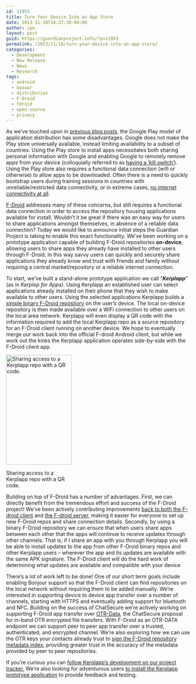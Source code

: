 ```yaml
---
id: 11953
title: Turn Your Device Into an App Store
date: 2013-11-18T16:27:30-04:00
author: cpu
layout: post
guid: https://guardianproject.info/?p=11953
permalink: /2013/11/18/turn-your-device-into-an-app-store/
categories:
  - Development
  - New Release
  - News
  - Research
tags:
  - android
  - bazaar
  - distribution
  - F-Droid
  - fdroid
  - open-source
  - privacy
---
```

As we’ve touched upon in [previous blog posts ](https://guardianproject.info/2013/11/05/setting-up-your-own-app-store-with-f-droid/) the Google Play model of application distribution has some disadvantages. Google does not make the Play store universally available, instead limiting availability to a subset of countries. Using the Play store to install apps necessitates both sharing personal information with Google and enabling Google to remotely remove apps from your device (colloquially referred to as [having a ‘kill switch’](http://www.engadget.com/2008/10/16/google-implemented-an-android-kill-switch-those-rascals/)). Using the Play store also requires a functional data connection (wifi or otherwise) to allow apps to be downloaded. Often there is a need to quickly bootstrap users during training sessions in countries with unreliable/restricted data connectivity, or in extreme cases, [no internet connectivity at all](http://www.nytimes.com/2011/01/29/technology/internet/29cutoff.html?_r=0).

[F-Droid](https://f-droid.org/) addresses many of these concerns, but still requires a functional data connection in order to access the repository housing applications available for install. Wouldn’t it be great if there was an easy way for users to share applications amongst themselves, in absence of a reliable data connection? Today we would like to announce initial steps the Guardian Project is taking to enable this exact functionality. We’ve been working on a prototype application capable of building F-Droid repositories **on-device**, allowing users to share apps they already have installed to other users through F-Droid. In this way savvy users can quickly and securely share applications they already know and trust with friends and family without requiring a central market/repository or a reliable internet connection.

To start, we’ve built a stand-alone prototype application we call “_**Kerplapp**_” (as in _Kerplop for Apps)_. Using Kerplapp an established user can select applications already installed on their phone that they wish to make available to other users. Using the selected applications Kerplapp builds a [simple binary F-Droid repostiory](https://f-droid.org/manual/fdroid.html#Simple-Binary-Repository) on the user’s device. The local on-device repository is then made available over a WiFi connection to other users on the local area network. Kerplapp will even display a QR code with the information required to add the local Kerplapp repo as a source repository for an F-Droid client running on another device. We hope to eventually merge our work back into the official F-droid Android client, but while we work out the kinks the Kerplapp application operates side-by-side with the F-Droid client app.

<div id="attachment_11966" style="width: 190px" class="wp-caption alignright">
  <a href="https://guardianproject.info/wp-content/uploads/2013/11/Screenshot_2013-11-18-16-02-48.png"><img aria-describedby="caption-attachment-11966" class="size-medium wp-image-11966" alt="Sharing access to a Kerplapp repo with a QR code." src="https://guardianproject.info/wp-content/uploads/2013/11/Screenshot_2013-11-18-16-02-48-180x300.png" width="180" height="300" srcset="https://guardianproject.info/wp-content/uploads/2013/11/Screenshot_2013-11-18-16-02-48-180x300.png 180w, https://guardianproject.info/wp-content/uploads/2013/11/Screenshot_2013-11-18-16-02-48-614x1024.png 614w, https://guardianproject.info/wp-content/uploads/2013/11/Screenshot_2013-11-18-16-02-48.png 768w" sizes="(max-width: 180px) 100vw, 180px" /></a>
  
  <p id="caption-attachment-11966" class="wp-caption-text">
    Sharing access to a Kerplapp repo with a QR code.
  </p>
</div>

Building on top of F-Droid has a number of advantages. First, we can directly benefit from the tremendous effort and success of the F-Droid project! We’ve been actively contributing improvements [back to both the F-droid client](https://gitorious.org/f-droid/fdroidclient/merge_requests/39) and [the F-droid server](https://gitorious.org/f-droid/fdroidserver/merge_requests/127), making it easier for everyone to set up new F-Droid repos and share connection details. Secondly, by using a binary F-Droid repository we can ensure that when users share apps between each other that the apps will continue to receive updates through other channels. That is, if I share an app with you through Kerplapp you will be able to install updates to the app from other F-Droid binary repos and other Kerplapp users – wherever the app and its updates are available with the same APK signature. The F-Droid client will do the hard work of determining what updates are available and compatible with your device

There’s a lot of work left to be done! One of our short term goals include enabling Bonjour support so that the F-Droid client can find repositories on the local network without requiring them to be added manually. We’re interested in supporting device to device app transfer over a number of channels, starting with HTTPS and eventually adding support for bluetooth and NFC. Building on the success of ChatSecure we’re actively working on supporting F-Droid app transfer over [OTR-Data](https://dev.guardianproject.info/projects/gibberbot/wiki/OTRDATA_Specifications), the ChatSecure proposal for in-band OTR encrypted file transfers. With F-Droid as an OTR-DATA endpoint we can support peer to peer app transfer over a trusted, authenticated, and encrypted channel. We’re also exploring how we can use the OTR keys your contacts already trust to [sign the F-Droid repository metadata index](https://f-droid.org/manual/fdroid.html#Signing), providing greater trust in the accuracy of the metadata provided by peer to peer repositories.

If you’re curious you can [follow Kerplapp’s development on our project tracker.](https://dev.guardianproject.info/projects/bazaar) We’re also looking for adventurous users [to install the Kerplapp prototype application](https://guardianproject.info/builds/Kerplapp/) to provide feedback and testing.